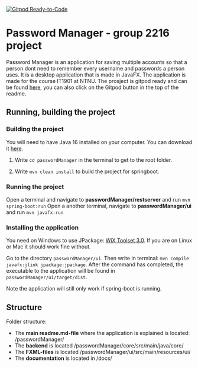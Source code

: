 [![Gitpod Ready-to-Code](https://img.shields.io/badge/Gitpod-Ready--to--Code-blue?logo=gitpod)](https://gitpod.stud.ntnu.no/#https://gitlab.stud.idi.ntnu.no/it1901/groups-2022/gr2216/gr2216)

# Password Manager - group 2216 project

Password Manager is an application for saving multiple accounts so that a person dont need to remember every username and passwords a person uses.
It is a desktop application that is made in JavaFX. The application is made for the course IT1901 at NTNU.
The prosject is gitpod ready and can be found [here](https://gitpod.stud.ntnu.no/#https://gitlab.stud.idi.ntnu.no/it1901/groups-2022/gr2216/gr2216), you can also click on the Gitpod button in the top of the readme.

## Running, building the project

### Building the project

You will need to have Java 16 installed on your computer. You can download it [here](https://www.oracle.com/java/technologies/javase-jdk16-downloads.html).

1. Write `cd passwordManager` in the terminal to get to the root folder.

2. Write `mvn clean install` to build the project for springboot.




### Running the project

Open a terminal and navigate to **passwordManager/restserver** and run `mvn spring-boot:run`
Open a another terminal, navigate to **passwordManager/ui** and run `mvn javafx:run`

### Installing the application

You need on Windows to use JPackage: [WiX Toolset 3.0](https://wixtoolset.org/docs/wix3/). If you are on Linux or Mac it should work fine without.

Go to the directory `passwordManager/ui`. Then write in terminal: `mvn compile javafx:jlink jpackage:jpackage`.
After the command has completed, the executable to the application will be found in `passwordManager/ui/target/dist`.

Note the application will still only work if spring-boot is running.


## Structure

Folder structure:

- The **main readme.md-file** where the application is explained is located: /passwordManager/
- The **backend** is located /passwordManager/core/src/main/java/core/
- The **FXML-files** is located /passwordManager/ui/src/main/resources/ui/
- The **documentation** is located in /docs/
